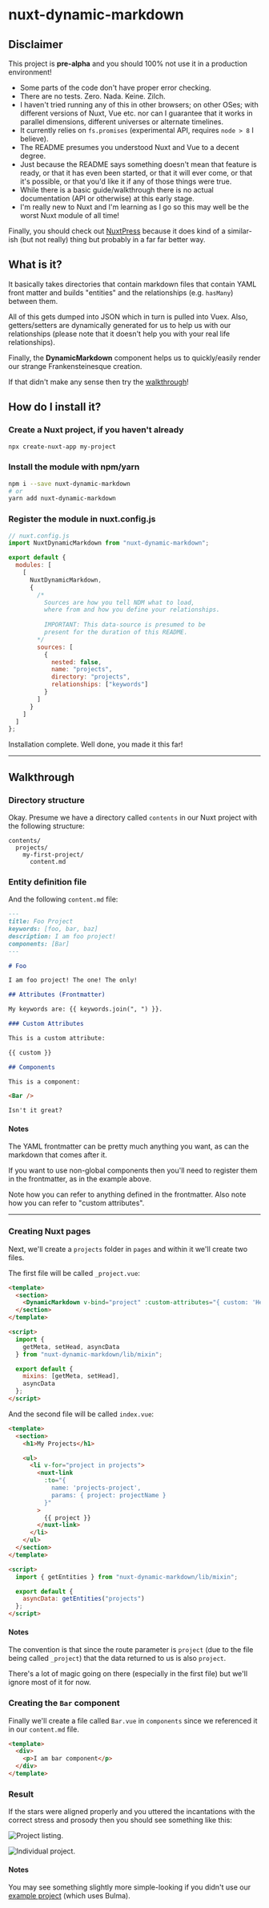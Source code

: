 # nuxt-dynamic-markdown

## Disclaimer

This project is **pre-alpha** and you should 100% not use it in a production environment!

- Some parts of the code don't have proper error checking.
- There are no tests. Zero. Nada. Keine. Zilch.
- I haven't tried running any of this in other browsers; on other OSes; with different versions of Nuxt, Vue etc. nor can I guarantee that it works in parallel dimensions, different universes or alternate timelines.
- It currently relies on `fs.promises` (experimental API, requires `node > 8` I believe).
- The README presumes you understood Nuxt and Vue to a decent degree.
- Just because the README says something doesn't mean that feature is ready, or that it has even been started, or that it will ever come, or that it's possible, or that you'd like it if any of those things were true.
- While there is a basic guide/walkthrough there is no actual documentation (API or otherwise) at this early stage.
- I'm really new to Nuxt and I'm learning as I go so this may well be the worst Nuxt module of all time!

Finally, you should check out [NuxtPress](https://github.com/nuxt/press) because it does kind of a similar-ish (but not really) thing but probably in a far far better way.

## What is it?

It basically takes directories that contain markdown files that contain YAML front matter and builds "entities" and the relationships (e.g. `hasMany`) between them.

All of this gets dumped into JSON which in turn is pulled into Vuex. Also, getters/setters are dynamically generated for us to help us with our relationships (please note that it doesn't help you with your real life relationships).

Finally, the **DynamicMarkdown** component helps us to quickly/easily render our strange Frankensteinesque creation.

If that didn't make any sense then try the [walkthrough](#walkthrough)!

## How do I install it?

### Create a Nuxt project, if you haven't already

```sh
npx create-nuxt-app my-project
```

### Install the module with npm/yarn

```sh
npm i --save nuxt-dynamic-markdown
# or
yarn add nuxt-dynamic-markdown
```

### Register the module in nuxt.config.js

```js
// nuxt.config.js
import NuxtDynamicMarkdown from "nuxt-dynamic-markdown";

export default {
  modules: [
    [
      NuxtDynamicMarkdown,
      {
        /*
          Sources are how you tell NDM what to load, 
          where from and how you define your relationships.
          
          IMPORTANT: This data-source is presumed to be 
          present for the duration of this README.
        */
        sources: [
          {
            nested: false,
            name: "projects",
            directory: "projects",
            relationships: ["keywords"]
          }
        ]
      }
    ]
  ]
};
```

Installation complete. Well done, you made it this far!

---

## Walkthrough

### Directory structure

Okay. Presume we have a directory called `contents` in our Nuxt project with the following structure:

```
contents/
  projects/
    my-first-project/
      content.md
```

### Entity definition file

And the following `content.md` file:

```markdown
---
title: Foo Project
keywords: [foo, bar, baz]
description: I am foo project!
components: [Bar]
---

# Foo

I am foo project! The one! The only!

## Attributes (Frontmatter)

My keywords are: {{ keywords.join(", ") }}.

### Custom Attributes

This is a custom attribute:

{{ custom }}

## Components

This is a component:

<Bar />

Isn't it great?
```

#### Notes

The YAML frontmatter can be pretty much anything you want, as can the markdown that comes after it.

If you want to use non-global components then you'll need to register them in the frontmatter, as in the example above.

Note how you can refer to anything defined in the frontmatter. Also note how you can refer to "custom attributes".

---

### Creating Nuxt pages

Next, we'll create a `projects` folder in `pages` and within it we'll create two files.

The first file will be called `_project.vue`:

```html
<template>
  <section>
    <DynamicMarkdown v-bind="project" :custom-attributes="{ custom: 'Hello!' }" />
  </section>
</template>

<script>
  import {
    getMeta, setHead, asyncData
  } from "nuxt-dynamic-markdown/lib/mixin";

  export default {
    mixins: [getMeta, setHead],
    asyncData
  };
</script>
```

And the second file will be called `index.vue`:

```html
<template>
  <section>
    <h1>My Projects</h1>

    <ul>
      <li v-for="project in projects">
        <nuxt-link
          :to="{
            name: 'projects-project',
            params: { project: projectName }
          }"
        >
          {{ project }}
        </nuxt-link>
      </li>
    </ul>
  </section>
</template>

<script>
  import { getEntities } from "nuxt-dynamic-markdown/lib/mixin";

  export default {
    asyncData: getEntities("projects")
  };
</script>
```

#### Notes

The convention is that since the route parameter is `project` (due to the file being called `_project`) that the data returned to us is also `project`.

There's a lot of magic going on there (especially in the first file) but we'll ignore most of it for now.

### Creating the `Bar` component

Finally we'll create a file called `Bar.vue` in `components` since we referenced it in our `content.md` file.

```html
<template>
  <div>
    <p>I am bar component</p>
  </div>
</template>
```

### Result

If the stars were aligned properly and you uttered the incantations with the correct stress and prosody then you should see something like this:

![Project listing.](docs/images/projects.png)

![Individual project.](docs/images/project.png)

#### Notes

You may see something slightly more simple-looking if you didn't use our [example project](https://www.github.com/sustained/nuxt-dynamic-markdown-example-project) (which uses Bulma).
